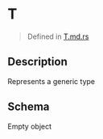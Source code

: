 # T
> Defined in [T.md.rs](../../../interface/src/interface/)

## Description
Represents a generic type

## Schema

Empty object

